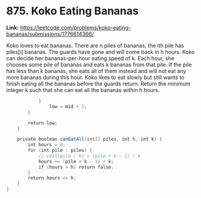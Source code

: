 # 875. Koko Eating Bananas

**Link:** https://leetcode.com/problems/koko-eating-bananas/submissions/1776614366/

Koko loves to eat bananas. There are n piles of bananas, the ith pile has piles[i] bananas. The guards have gone and will come back in h hours. Koko can decide her bananas-per-hour eating speed of k. Each hour, she chooses some pile of bananas and eats k bananas from that pile. If the pile has less than k bananas, she eats all of them instead and will not eat any more bananas during this hour. Koko likes to eat slowly but still wants to finish eating all the bananas before the guards return. Return the minimum integer k such that she can eat all the bananas within h hours.

```java
            }
                low = mid + 1; 
        }

        return low;
    }

    private boolean canEatAll(int[] piles, int h, int k) {
        int hours = 0;
        for (int pile : piles) {
            // ceil(pile / k) = (pile + k - 1) / k
            hours += (pile + k - 1) / k;
            if (hours > h) return false; 
        }
        return hours <= h;
    }
}

```
